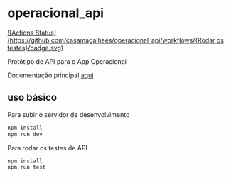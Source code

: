 # operacional_api

[![Actions Status](https://github.com/casamagalhaes/operacional_api/workflows/{Rodar os testes}/badge.svg)](https://github.com/casamagalhaes/operacional_api/actions)


Protótipo de API para o App Operacional

Documentação principal
[aqui](https://docs.google.com/document/d/17R4A-DA56kVHHrNPb76PM0yAPd7EVvbecSOlMG7fvK4/edit)

## uso básico

Para subir o servidor de desenvolvimento

```bash
npm install
npm run dev
```

Para rodar os testes de API

```bash
npm install
npm run test
```
